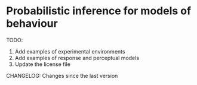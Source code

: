# Probabilistic inference for models of behaviour


TODO:
1. Add examples of experimental environments
2. Add examples of response and perceptual models
3. Update the license file

CHANGELOG:
Changes since the last version
